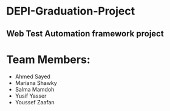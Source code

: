 # DEPI-Graduation-Project
Web Test Automation framework project 
---
# Team Members:
- Ahmed Sayed
- Mariana Shawky
- Salma Mamdoh
- Yusif Yasser
- Youssef Zaafan

